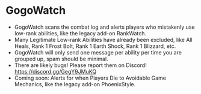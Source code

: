 # GogoWatch

* GogoWatch scans the combat log and alerts players who mistakenly use low-rank abilities, like the legacy add-on RankWatch.
* Many Legitimate Low-rank Abilities have already been excluded, like All Heals, Rank 1 Frost Bolt, Rank 1 Earth Shock, Rank 1 Blizzard, etc.
* GogoWatch will only send one message per ability per time you are grouped up, spam should be minimal.
* There are likely bugs! Please report them on Discord! https://discord.gg/GegY9JMuKQ
* Coming soon: Alerts for when Players Die to Avoidable Game Mechanics, like the legacy add-on PhoenixStyle.
